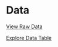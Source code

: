 # Data

[View Raw Data](https://raw.githubusercontent.com/Post45-Data-Collective/data/main/hathitrust_fiction/hathitrust_post45fiction_metadata.tsv)

[Explore Data Table](https://flatgithub.com/Post45-Data-Collective/data/blob/main/hathitrust_fiction/hathitrust_post45fiction_metadata.tsv)
